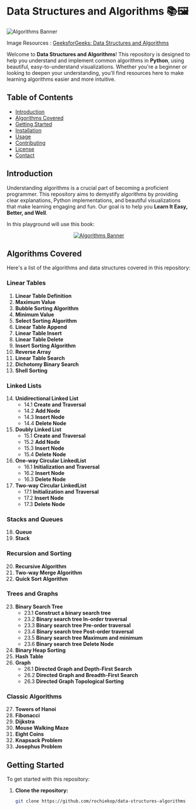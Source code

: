 # Data Structures and Algorithms  📚🖼️

![Algorithms Banner](https://media.geeksforgeeks.org/wp-content/cdn-uploads/20230807133054/Data-structure-algorithm.png)

Image Resources : [GeeksforGeeks: Data Structures and Algorithms](https://media.geeksforgeeks.org/wp-content/cdn-uploads/20230807133054/Data-structure-algorithm.png)


Welcome to **Data Structures and Algorithms**! This repository is designed to help you understand and implement common algorithms in **Python**, using beautiful, easy-to-understand visualizations. Whether you're a beginner or looking to deepen your understanding, you'll find resources here to make learning algorithms easier and more intuitive.

## Table of Contents

- [Introduction](#introduction)
- [Algorithms Covered](#algorithms-covered)
- [Getting Started](#getting-started)
- [Installation](#installation)
- [Usage](#usage)
- [Contributing](#contributing)
- [License](#license)
- [Contact](#contact)

## Introduction

Understanding algorithms is a crucial part of becoming a proficient programmer. This repository aims to demystify algorithms by providing clear explanations, Python implementations, and beautiful visualizations that make learning engaging and fun. Our goal is to help you **Learn It Easy, Better, and Well**.

In this playground will use this book:

<div align="center">
  <a href="https://m.media-amazon.com/images/I/61P3H3d6FZL._SY466_.jpg">
    <img src="https://m.media-amazon.com/images/I/61P3H3d6FZL._SY466_.jpg" alt="Algorithms Banner"/>
  </a>
</div>

## Algorithms Covered

Here's a list of the algorithms and data structures covered in this repository:

### Linear Tables
1. **Linear Table Definition**
2. **Maximum Value**
3. **Bubble Sorting Algorithm**
4. **Minimum Value**
5. **Select Sorting Algorithm**
6. **Linear Table Append**
7. **Linear Table Insert**
8. **Linear Table Delete**
9. **Insert Sorting Algorithm**
10. **Reverse Array**
11. **Linear Table Search**
12. **Dichotomy Binary Search**
13. **Shell Sorting**

### Linked Lists
14. **Unidirectional Linked List**
    - 14.1 **Create and Traversal**
    - 14.2 **Add Node**
    - 14.3 **Insert Node**
    - 14.4 **Delete Node**
15. **Doubly Linked List**
    - 15.1 **Create and Traversal**
    - 15.2 **Add Node**
    - 15.3 **Insert Node**
    - 15.4 **Delete Node**
16. **One-way Circular LinkedList**
    - 16.1 **Initialization and Traversal**
    - 16.2 **Insert Node**
    - 16.3 **Delete Node**
17. **Two-way Circular LinkedList**
    - 17.1 **Initialization and Traversal**
    - 17.2 **Insert Node**
    - 17.3 **Delete Node**

### Stacks and Queues
18. **Queue**
19. **Stack**

### Recursion and Sorting
20. **Recursive Algorithm**
21. **Two-way Merge Algorithm**
22. **Quick Sort Algorithm**

### Trees and Graphs
23. **Binary Search Tree**
    - 23.1 **Construct a binary search tree**
    - 23.2 **Binary search tree In-order traversal**
    - 23.3 **Binary search tree Pre-order traversal**
    - 23.4 **Binary search tree Post-order traversal**
    - 23.5 **Binary search tree Maximum and minimum**
    - 23.6 **Binary search tree Delete Node**
24. **Binary Heap Sorting**
25. **Hash Table**
26. **Graph**
    - 26.1 **Directed Graph and Depth-First Search**
    - 26.2 **Directed Graph and Breadth-First Search**
    - 26.3 **Directed Graph Topological Sorting**

### Classic Algorithms
27. **Towers of Hanoi**
28. **Fibonacci**
29. **Dijkstra**
30. **Mouse Walking Maze**
31. **Eight Coins**
32. **Knapsack Problem**
33. **Josephus Problem**

## Getting Started

To get started with this repository:

1. **Clone the repository:**
   ```bash
   git clone https://github.com/rochiekop/data-structures-algorithms